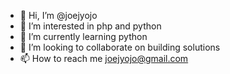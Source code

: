 - 👋 Hi, I’m @joejyojo
- 👀 I’m interested in php and python 
- 🌱 I’m currently learning python
- 💞️ I’m looking to collaborate on building solutions
- 📫 How to reach me joejyojo@gmail.com

<!---
joejyojo/joejyojo is a ✨ special ✨ repository because its `README.md` (this file) appears on your GitHub profile.
You can click the Preview link to take a look at your changes.
--->
